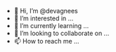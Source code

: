- 👋 Hi, I’m @devagnees
- 👀 I’m interested in ...
- 🌱 I’m currently learning ...
- 💞️ I’m looking to collaborate on ...
- 📫 How to reach me ...

<!---
devagnees/devagnees is a ✨ special ✨ repository because its `README.md` (this file) appears on your GitHub profile.
You can click the Preview link to take a look at your changes.
--->

